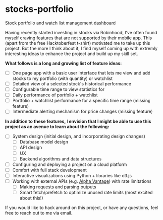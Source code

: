 # stocks-portfolio
Stock portfolio and watch list management dashboard

Having recently started investing in stocks via Robinhood, I've often found myself craving features that are not supported by their mobile app. This (apart from the free Hacktoberfest t-shirt) motivated me to take up this project. But the more I think about it, I find myself coming up with extremly interesting ideas to enhance the project and build up my skill set.

**What follows is a long and growing list of feature ideas:**

- [ ] One page app with a basic user interface that lets me view and add stocks to my portfolio (with quantity) or watchlist
- [ ] Detailed view of a selected stock's historical performance
- [ ] Configurable time range to view statistics for
- [ ] Daily performance of portfolio + watchlist
- [ ] Portfolio + watchlist performance for a specific time range (missing feature)
- [ ] Intermediate alerting mechanism for price changes (missing feature)

**In addition to these features, I envision that I might be able to use this project as an avenue to learn about the following:**

- [ ] System design (initial design, and incorporating design changes)
    - [ ] Database model design
    - [ ] API design
    - [ ] UX
    - [ ] Backend algorithms and data structures
- [ ] Configuring and deploying a project on a cloud platform
- [ ] Comfort with full stack development
- [ ] Interactive visualizations using Python + libraries like d3.js
- [ ] Working with external APIs (e.g. [Alpha Vantage](https://www.alphavantage.co/documentation/)) with rate limitations
    - [ ] Making requests and parsing outputs
    - [ ] Smart fetch/prefetch to optimize unused rate limits (most excited about this!)

If you would like to hack around on this project, or have any questions, feel free to reach out to me via email.
